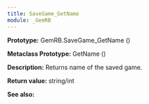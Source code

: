 ```yaml
---
title: SaveGame_GetName
module: _GemRB
---
```


**Prototype:** GemRB.SaveGame_GetName ()

**Metaclass Prototype:** GetName ()

**Description:**  Returns name of the saved game.

**Return value:** string/int

**See also:**
